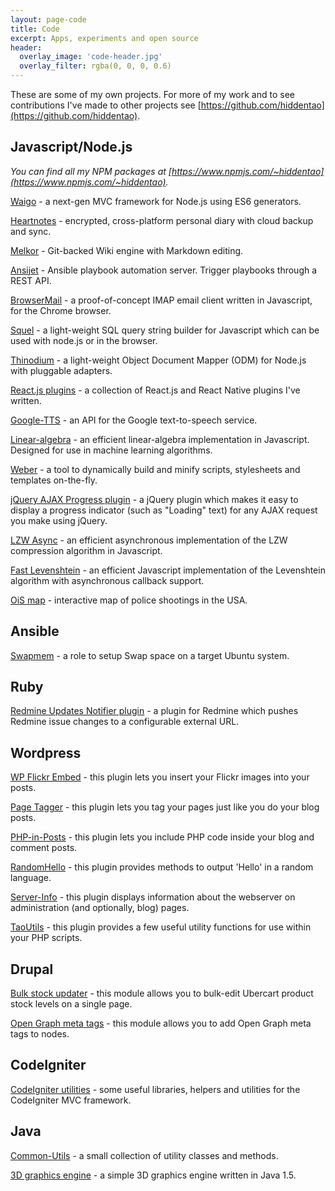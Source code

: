 ```yaml
---
layout: page-code
title: Code
excerpt: Apps, experiments and open source
header:
  overlay_image: 'code-header.jpg'
  overlay_filter: rgba(0, 0, 0, 0.6)
---
```


These are some of my own projects. For more of my work and to see contributions I've made to other projects see [https://github.com/hiddentao](https://github.com/hiddentao).

## Javascript/Node.js ##

_You can find all my NPM packages at [https://www.npmjs.com/~hiddentao](https://www.npmjs.com/~hiddentao)._

[Waigo](http://waigojs.com) - a next-gen MVC framework for Node.js using ES6 generators.

[Heartnotes](https://heartnotes.me) - encrypted, cross-platform personal diary with cloud backup and sync.

[Melkor](https://github.com/hiddentao/melkor) - Git-backed Wiki engine with Markdown editing.

[Ansijet](https://github.com/hiddentao/ansijet) - Ansible playbook automation server. Trigger playbooks through a REST API.

[BrowserMail](https://github.com/hiddentao/browsermail) - a proof-of-concept IMAP email client written in Javascript, for the Chrome browser.

[Squel](http://squeljs.org/ "SQL query string builder") - a light-weight SQL query string builder for Javascript which can be used with node.js or in the browser.

[Thinodium](https://thinodium.github.io/ "Node.js ODM") - a light-weight Object Document Mapper (ODM) for Node.js with pluggable adapters.

[React.js plugins](https://github.com/hiddentao?utf8=%E2%9C%93&tab=repositories&q=react&type=source&language=) - a collection of React.js and React Native plugins I've written.

[Google-TTS](https://github.com/hiddentao/google-tts "Google Text-to-speech API") - an API for the Google text-to-speech service.

[Linear-algebra](https://github.com/hiddentao/linear-algebra "Linear algebra") - an efficient linear-algebra implementation in Javascript. Designed for use in machine learning algorithms.

[Weber](/archives/2012/03/15/weber-compile-scripts-stylesheets-and-templates-on-the-fly/ "Weber") - a tool to dynamically build and minify scripts, stylesheets and templates on-the-fly.

[jQuery AJAX Progress plugin](/archives/2011/07/02/jquery-ajax-progress-indicator-plugin/ "AJAX Progress plugin for jQuery") - a jQuery plugin which makes it easy to display a progress indicator (such as "Loading" text) for any AJAX request you make using jQuery.

[LZW Async](/archives/2011/08/01/asynchronous-implementation-of-lzw-algorithm-in-javascript/ "Asynchronous LZW implementation") - an efficient asynchronous implementation of the LZW compression algorithm in Javascript.

[Fast Levenshtein](https://github.com/hiddentao/fast-levenshtein "Fast Levenshtein implementation") - an efficient Javascript implementation of the Levenshtein algorithm with asynchronous callback support.

[OiS map](http://hiddentao.github.io/ois-incidents-map/) - interactive map of police shootings in the USA.


## Ansible ##

[Swapmem](https://github.com/hiddentao/ansible-swapmem) - a role to setup Swap space on a target Ubuntu system.

## Ruby ##

[Redmine Updates Notifier plugin](/archives/2011/07/24/redmine-plugin-which-pushes-updates-to-external-url/) - a plugin for Redmine which pushes Redmine issue changes to a configurable external URL.

## Wordpress ##

[WP Flickr Embed](http://wordpress.org/plugins/wp-flickr-embed/ "WP Flickr Embed") - this plugin lets you insert your Flickr images into your posts.

[Page Tagger](wordpress-page-tagger-plugin "Goto Page Tagger page") - this plugin lets you tag your pages just like you do your blog posts.

[PHP-in-Posts](wordpress-php-in-posts-plugin "Goto PHP-in-Posts page") - this plugin lets you include PHP code inside your blog and comment posts.

[RandomHello](wordpress-randomhello-plugin "Goto RandomHello page") - this plugin provides methods to output 'Hello' in a random language.

[Server-Info](wordpress-server-info-plugin "Goto Server-Info page") - this plugin displays information about the webserver on administration (and optionally, blog) pages.

[TaoUtils](wordpress-taoutils-plugin "Goto TaoUtils page") - this plugin provides a few useful utility functions for use within your PHP scripts.

## Drupal ##

[Bulk stock updater](drupal-bulk-stock-updater "Goto Bulk Stock Updater page") - this module allows you to bulk-edit Ubercart product stock levels on a single page.

[Open Graph meta tags](opengraph-meta-tags "Goto Open Graph meta tags page") - this module allows you to add Open Graph meta tags to nodes.

## CodeIgniter ##

[CodeIgniter utilities](codeigniter-utilities "Goto CodeIgniter utilities page") - some useful libraries, helpers and utilities for the CodeIgniter MVC framework.

## Java ##

[Common-Utils](common-utils "Goto Common-Utils page") - a small collection of utility classes and methods.

[3D graphics engine](3d-graphics "Goto simple 3D graphics engine page") - a simple 3D graphics engine written in Java 1.5.
